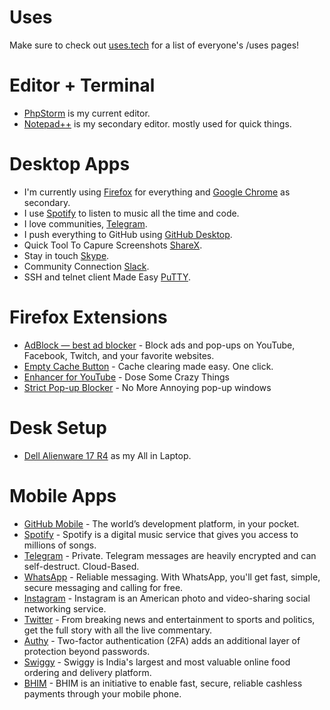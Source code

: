 # Uses

Make sure to check out [uses.tech](https://uses.tech) for a list of everyone's /uses pages!

# Editor + Terminal

- [PhpStorm](https://www.jetbrains.com/phpstorm/) is my current editor.
- [Notepad++](https://notepad-plus-plus.org) is my secondary editor. mostly used for quick things.

# Desktop Apps

- I'm currently using [Firefox](https://www.mozilla.org/en-US/firefox/new/) for everything and [Google Chrome](https://www.google.com/chrome/) as secondary.
- I use [Spotify](https://open.spotify.com) to listen to music all the time and code.
- I love communities, [Telegram](https://t.me/varunsridharan).
- I push everything to GitHub using [GitHub Desktop](https://desktop.github.com/).
- Quick Tool To Capure Screenshots [ShareX](https://getsharex.com/).
- Stay in touch [Skype](https://www.skype.com/en/).
- Community Connection [Slack](https://www.slack.com).
- SSH and telnet client Made Easy [PuTTY](https://www.putty.org/).


# Firefox Extensions

- [AdBlock — best ad blocker](https://addons.mozilla.org/en-US/firefox/addon/adblock-plus/) - Block ads and pop-ups on YouTube, Facebook, Twitch, and your favorite websites.
- [Empty Cache Button](https://addons.mozilla.org/en-US/firefox/addon/empty-cache-button/) - Cache clearing made easy. One click.
- [Enhancer for YouTube](https://www.mrfdev.com/enhancer-for-youtube) - Dose Some Crazy Things
- [Strict Pop-up Blocker](https://www.mrfdev.com/enhancer-for-youtube) - No More Annoying pop-up windows

# Desk Setup
- [Dell Alienware 17 R4](https://www.dell.com/en-us/shop/dell-laptops/alienware-17-gaming-laptop/spd/alienware-17-laptop) as my All in Laptop.

# Mobile Apps

- [GitHub Mobile](https://play.google.com/store/apps/details?id=com.github.android) - The world’s development platform, in your pocket.
- [Spotify](https://play.google.com/store/apps/details?id=com.spotify.music) - Spotify is a digital music service that gives you access to millions of songs.
- [Telegram](https://play.google.com/store/apps/details?id=org.telegram.messenger) - Private. Telegram messages are heavily encrypted and can self-destruct. Cloud-Based.
- [WhatsApp](https://play.google.com/store/apps/details?id=com.whatsapp) - Reliable messaging. With WhatsApp, you'll get fast, simple, secure messaging and calling for free.
- [Instagram](https://play.google.com/store/apps/details?id=com.instagram.android) - Instagram is an American photo and video-sharing social networking service.
- [Twitter](https://play.google.com/store/apps/details?id=com.twitter.android) - From breaking news and entertainment to sports and politics, get the full story with all the live commentary.
- [Authy](https://play.google.com/store/apps/details?id=com.authy.authy) - Two-factor authentication (2FA) adds an additional layer of protection beyond passwords.
- [Swiggy](https://play.google.com/store/apps/details?id=in.swiggy.android) - Swiggy is India's largest and most valuable online food ordering and delivery platform.
- [BHIM](https://play.google.com/store/apps/details?id=in.org.npci.upiapp) - BHIM is an initiative to enable fast, secure, reliable cashless payments through your mobile phone.
